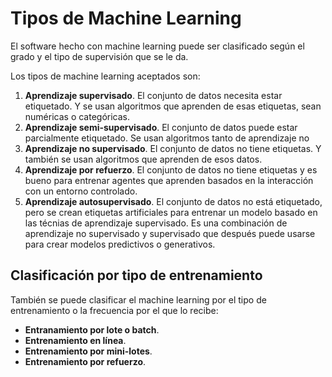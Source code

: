 # Tipos de Machine Learning

El software hecho con machine learning puede ser clasificado según el grado
y el tipo de supervisión que se le da.

Los tipos de machine learning aceptados son:

1. **Aprendizaje supervisado**. El conjunto de datos necesita estar etiquetado.
Y se usan algoritmos que aprenden de esas etiquetas, sean numéricas o
categóricas.
2. **Aprendizaje semi-supervisado**. El conjunto de datos puede estar
parcialmente etiquetado. Se usan algoritmos tanto de aprendizaje no
3. **Aprendizaje no supervisado**. El conjunto de datos no tiene etiquetas.
Y también se usan algoritmos que aprenden de esos datos.
4. **Aprendizaje por refuerzo**. El conjunto de datos no tiene etiquetas
y es bueno para entrenar agentes que aprenden basados en la interacción
con un entorno controlado.
5. **Aprendizaje autosupervisado**. El conjunto de datos no está etiquetado,
pero se crean etiquetas artificiales para entrenar un modelo basado en las
técnias de aprendizaje supervisado. Es una combinación de aprendizaje no
supervisado y supervisado que después puede usarse para crear modelos
predictivos o generativos.

## Clasificación por tipo de entrenamiento

También se puede clasificar el machine learning por el tipo de entrenamiento
o la frecuencia por el que lo recibe:
- **Entranamiento por lote o batch**.
- **Entrenamiento en línea**.
- **Entrenamiento por mini-lotes**.
- **Entrenamiento por refuerzo**.
